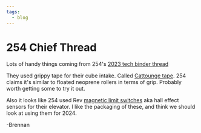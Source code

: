 ```yaml
---
tags:
  - blog
---
```

# 254 Chief Thread

Lots of handy things coming from 254's [2023 tech binder thread](https://www.chiefdelphi.com/t/team-254-presents-2023-breakdown-technical-binder-code-q-a/443167)

They used grippy tape for their cube intake. Called [Cattounge tape](https://www.amazon.com/Non-Abrasive-Grip-Tape-CatTongue-Grips/dp/B09JL8S2Q9/ref=asc_df_B09JL8S2Q9/?tag=hyprod-20&linkCode=df0&hvadid=564702638799&hvpos=&hvnetw=g&hvrand=10018644511543140268&hvpone=&hvptwo=&hvqmt=&hvdev=c&hvdvcmdl=&hvlocint=&hvlocphy=9031923&hvtargid=pla-1622032610358&th=1). 254 claims it's similar to floated neoprene rollers in terms of grip. Probably worth getting some to try it out.

Also it looks like 254 used Rev [magnetic limit switches](https://www.revrobotics.com/rev-31-1462/) aka hall effect sensors for their elevator. I like the packaging of these, and think we should look at using them for 2024.

-Brennan